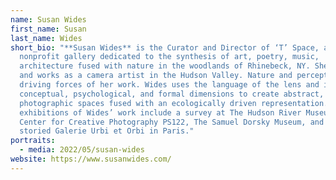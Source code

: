 ```yaml
---
name: Susan Wides
first_name: Susan
last_name: Wides
short_bio: "**Susan Wides** is the Curator and Director of ‘T’ Space, a
  nonprofit gallery dedicated to the synthesis of art, poetry, music,
  architecture fused with nature in the woodlands of Rhinebeck, NY. She lives
  and works as a camera artist in the Hudson Valley. Nature and perception are
  driving forces of her work. Wides uses the language of the lens and its
  conceptual, psychological, and formal dimensions to create abstract, hybrid
  photographic spaces fused with an ecologically driven representation. Solo
  exhibitions of Wides’ work include a survey at The Hudson River Museum, The
  Center for Creative Photography PS122, The Samuel Dorsky Museum, and the
  storied Galerie Urbi et Orbi in Paris."
portraits:
  - media: 2022/05/susan-wides
website: https://www.susanwides.com/
---
```

